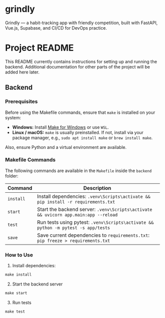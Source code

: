 # grindly
Grindly — a habit-tracking app with friendly competition, built with FastAPI, Vue.js, Supabase, and CI/CD for DevOps practice.

# Project README

This README currently contains instructions for setting up and running the backend. Additional documentation for other parts of the project will be added here later.

## Backend

### Prerequisites

Before using the Makefile commands, ensure that `make` is installed on your system:

- **Windows:** Install [Make for Windows](http://gnuwin32.sourceforge.net/packages/make.htm) or use `WSL`.
- **Linux / macOS:** `make` is usually preinstalled. If not, install via your package manager, e.g., `sudo apt install make` or `brew install make`.

Also, ensure Python and a virtual environment are available.

### Makefile Commands

The following commands are available in the `Makefile` inside the `backend` folder:

| Command   | Description |
|-----------|-------------|
| `install` | Install dependencies: `.venv\Scripts\activate && pip install -r requirements.txt` |
| `start`   | Start the backend server: `.venv\Scripts\activate && uvicorn app.main:app --reload` |
| `test`    | Run tests using pytest: `.venv\Scripts\activate && python -m pytest -s app/tests` |
| `save`    | Save current dependencies to `requirements.txt`: `pip freeze > requirements.txt` |

### How to Use

1. Install dependencies:

```md
make install
```

2. Start the backend server

```md
make start
```

3. Run tests

```md
make test
```